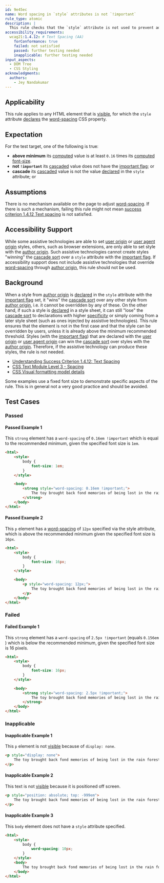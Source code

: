 ```yaml
---
id: 9e45ec
name: Word spacing in `style` attributes is not `!important`
rule_type: atomic
description: |
  This rule checks that the `style` attribute is not used to prevent adjusting `word-spacing` by using `!important`, except if it's at least `0.16` times the font size.
accessibility_requirements:
  wcag21:1.4.12: # Text Spacing (AA)
    forConformance: true
    failed: not satisfied
    passed: further testing needed
    inapplicable: further testing needed
input_aspects:
  - DOM Tree
  - CSS Styling
acknowledgments:
  authors:
    - Jey Nandakumar
---
```


## Applicability

This rule applies to any HTML element that is [visible][], for which the `style` attribute [declares][declared] the [word-spacing][] CSS property.

## Expectation

For the test target, one of the following is true:

- **above minimum** its [computed][] value is at least `0.16` times its [computed][] [font-size][].
- **not `!important`** its [cascaded][] value does not have the [important flag][]; or
- **cascade** its [cascaded][] value is not the value [declared][] in the `style` attribute; or

## Assumptions

There is no mechanism available on the page to adjust [word-spacing][]. If there is such a mechanism, failing this rule might not mean [success criterion 1.4.12 Text spacing](https://www.w3.org/TR/WCAG21/#text-spacing) is not satisfied.

## Accessibility Support

While some assistive technologies are able to set [user origin][] or [user agent origin][] styles, others, such as browser extensions, are only able to set style with the [author origin][]. Such assistive technologies cannot create styles "winning" the [cascade sort][] over a `style` attribute with the [important flag][]. If accessibility support does not include assistive technologies that override [word-spacing][] through [author origin][], this rule should not be used.

## Background

When a style from [author origin][] is [declared][] in the `style` attribute with the [important flag][] set, it "wins" the [cascade sort] over any other style from [author origin][], i.e. it cannot be overridden by any of these. On the other hand, if such a style is [declared][] in a style sheet, it can still "lose" the [cascade sort][] to declarations with higher [specificity][] or simply coming from a later style sheet (such as ones injected by assistive technologies). This rule ensures that the element is not in the first case and that the style can be overridden by users, unless it is already above the minimum recommended threshold. Styles (with the [important flag][]) that are declared with the [user origin][] or [user agent origin][] can win the [cascade sort][] over styles with the [author origin][]. Therefore, if the assistive technology can produce these styles, the rule is not needed.

- [Understanding Success Criterion 1.4.12: Text Spacing](https://www.w3.org/WAI/WCAG21/Understanding/text-spacing.html)
- [CSS Text Module Level 3 - Spacing](https://www.w3.org/TR/css-text-3/#spacing)
- [CSS Visual formatting model details](https://drafts.csswg.org/css2/visudet.html)

Some examples use a fixed font size to demonstrate specific aspects of the rule. This is in general not a very good practice and should be avoided.

## Test Cases

### Passed

#### Passed Example 1

This `strong` element has a `word-spacing` of `0.16em !important` which is equal to the recommended minimum, given the specified font size is `1em`.

```html
<html>
	<style>
		body {
			font-size: 1em;
		}
	</style>

	<body>
		<strong style="word-spacing: 0.16em !important;">
			The toy brought back fond memories of being lost in the rain forest.
		</strong>
	</body>
</html>
```

#### Passed Example 2

This `p` element has a [word-spacing][] of `12px` specified via the style attribute, which is above the recommended minimum given the specified font size is `16px`.

```html
<html>
	<style>
		body {
			font-size: 16px;
		}
	</style>

	<body>
		<p style="word-spacing: 12px;">
			The toy brought back fond memories of being lost in the rain forest.
		</p>
	</body>
</html>
```

### Failed

#### Failed Example 1

This `strong` element has a `word-spacing` of `2.5px !important` (equals `0.156em` ) which is below the recommended minimum, given the specified font size is 16 pixels.

```html
<html>
	<style>
		body {
			font-size: 16px;
		}
	</style>

	<body>
		<strong style="word-spacing: 2.5px !important;">
			The toy brought back fond memories of being lost in the rain forest.
		</strong>
	</body>
</html>
```

### Inapplicable

#### Inapplicable Example 1

This `p` element is not [visible][] because of `display: none`.

```html
<p style="display: none">
	The toy brought back fond memories of being lost in the rain forest.
</p>
```

#### Inapplicable Example 2

This text is not [visible][] because it is positioned off screen.

```html
<p style="position: absolute; top: -999em">
	The toy brought back fond memories of being lost in the rain forest.
</p>
```

#### Inapplicable Example 3

This `body` element does not have a `style` attribute specified.

```html
<html>
	<style>
		body {
			word-spacing: 10px;
		}
	</style>
	<body>
		The toy brought back fond memories of being lost in the rain forest.
	</body>
</html>
```

[author origin]: https://www.w3.org/TR/css-cascade-4/#cascade-origin-author 'CSS Cascading and Inheritance Level 4 (Working draft) - Cascading Origins - Author Origin'
[cascade sort]: https://www.w3.org/TR/css-cascade-4/#cascade-sort 'CSS Cascading and Inheritance Level 4 (Working draft) - Cascade Sort'
[cascaded]: https://www.w3.org/TR/css-cascade-4/#cascaded 'CSS Cascading and Inheritance Level 4 (Working draft) - Cascaded Values'
[computed]: https://www.w3.org/TR/css-cascade-4/#computed-value 'CSS Cascading and Inheritance Level 4 (Working draft) - Computed Values'
[declared]: https://www.w3.org/TR/css-cascade-4/#declared 'CSS Cascading and Inheritance Level 4 (Working draft) - Declared Values'
[font-size]: https://www.w3.org/TR/css-fonts-4/#propdef-font-size 'CSS Fonts Module Level 4 (Working draft) - Font size: the font-size property'
[important flag]: https://www.w3.org/TR/cssom/#css-declaration-important-flag 'CSS Object Model (CSSOM) - important flag'
[specificity]: https://www.w3.org/TR/selectors/#specificity 'CSS Selectors Level 4 (Working draft) - Specificity'
[user origin]: https://www.w3.org/TR/css-cascade-4/#cascade-origin-user 'CSS Cascading and Inheritance Level 4 (Working draft) - Cascading Origins - User Origin'
[user agent origin]: https://www.w3.org/TR/css-cascade-4/#cascade-origin-ua 'CSS Cascading and Inheritance Level 4 (Working draft) - Cascading Origins - User Agent Origin'
[visible]: #visible 'Definition of visible'
[word-spacing]: https://www.w3.org/TR/css-text-3/#word-spacing-property 'CSS Text Module Level 3 - Word Spacing: the word-spacing property'
